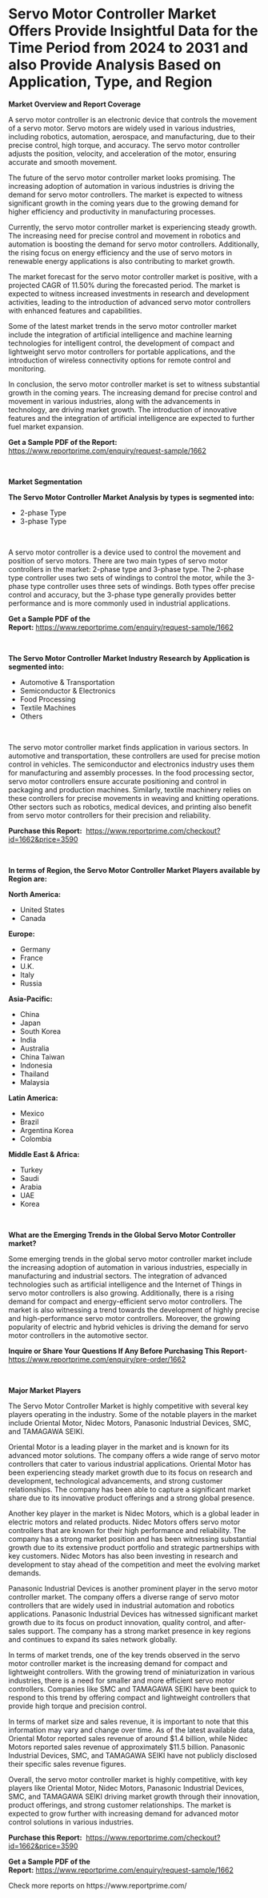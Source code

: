 <p><h1>Servo Motor Controller Market Offers Provide Insightful Data for the Time Period from 2024 to 2031 and also Provide Analysis Based on Application, Type, and Region</h1></p><p><strong>Market Overview and Report Coverage</strong></p>
<p><p>A servo motor controller is an electronic device that controls the movement of a servo motor. Servo motors are widely used in various industries, including robotics, automation, aerospace, and manufacturing, due to their precise control, high torque, and accuracy. The servo motor controller adjusts the position, velocity, and acceleration of the motor, ensuring accurate and smooth movement.</p><p>The future of the servo motor controller market looks promising. The increasing adoption of automation in various industries is driving the demand for servo motor controllers. The market is expected to witness significant growth in the coming years due to the growing demand for higher efficiency and productivity in manufacturing processes.</p><p>Currently, the servo motor controller market is experiencing steady growth. The increasing need for precise control and movement in robotics and automation is boosting the demand for servo motor controllers. Additionally, the rising focus on energy efficiency and the use of servo motors in renewable energy applications is also contributing to market growth.</p><p>The market forecast for the servo motor controller market is positive, with a projected CAGR of 11.50% during the forecasted period. The market is expected to witness increased investments in research and development activities, leading to the introduction of advanced servo motor controllers with enhanced features and capabilities.</p><p>Some of the latest market trends in the servo motor controller market include the integration of artificial intelligence and machine learning technologies for intelligent control, the development of compact and lightweight servo motor controllers for portable applications, and the introduction of wireless connectivity options for remote control and monitoring.</p><p>In conclusion, the servo motor controller market is set to witness substantial growth in the coming years. The increasing demand for precise control and movement in various industries, along with the advancements in technology, are driving market growth. The introduction of innovative features and the integration of artificial intelligence are expected to further fuel market expansion.</p></p>
<p><strong>Get a Sample PDF of the Report:</strong> <a href="https://www.reportprime.com/enquiry/request-sample/1662">https://www.reportprime.com/enquiry/request-sample/1662</a></p>
<p>&nbsp;</p>
<p><strong>Market Segmentation</strong></p>
<p><strong>The Servo Motor Controller Market Analysis by types is segmented into:</strong></p>
<p><ul><li>2-phase Type</li><li>3-phase Type</li></ul></p>
<p>&nbsp;</p>
<p><p>A servo motor controller is a device used to control the movement and position of servo motors. There are two main types of servo motor controllers in the market: 2-phase type and 3-phase type. The 2-phase type controller uses two sets of windings to control the motor, while the 3-phase type controller uses three sets of windings. Both types offer precise control and accuracy, but the 3-phase type generally provides better performance and is more commonly used in industrial applications.</p></p>
<p><strong>Get a Sample PDF of the Report:</strong>&nbsp;<a href="https://www.reportprime.com/enquiry/request-sample/1662">https://www.reportprime.com/enquiry/request-sample/1662</a></p>
<p>&nbsp;</p>
<p><strong>The Servo Motor Controller Market Industry Research by Application is segmented into:</strong></p>
<p><ul><li>Automotive & Transportation</li><li>Semiconductor & Electronics</li><li>Food Processing</li><li>Textile Machines</li><li>Others</li></ul></p>
<p>&nbsp;</p>
<p><p>The servo motor controller market finds application in various sectors. In automotive and transportation, these controllers are used for precise motion control in vehicles. The semiconductor and electronics industry uses them for manufacturing and assembly processes. In the food processing sector, servo motor controllers ensure accurate positioning and control in packaging and production machines. Similarly, textile machinery relies on these controllers for precise movements in weaving and knitting operations. Other sectors such as robotics, medical devices, and printing also benefit from servo motor controllers for their precision and reliability.</p></p>
<p><strong>Purchase this Report:</strong>&nbsp; <a href="https://www.reportprime.com/checkout?id=1662&price=3590">https://www.reportprime.com/checkout?id=1662&price=3590</a></p>
<p>&nbsp;</p>
<p><strong>In terms of Region, the Servo Motor Controller Market Players available by Region are:</strong></p>
<p>
    <p> <strong> North America: </strong>
        <ul>
            <li>United States</li>
            <li>Canada</li>
        </ul>
        </p> 
    <p> <strong> Europe: </strong>
        <ul>
            <li>Germany</li>
            <li>France</li>
            <li>U.K.</li>
            <li>Italy</li>
            <li>Russia</li>
        </ul>
        </p> 
    <p> <strong> Asia-Pacific: </strong>
        <ul>
            <li>China</li>
            <li>Japan</li>
            <li>South Korea</li>
            <li>India</li>
            <li>Australia</li>
            <li>China Taiwan</li>
            <li>Indonesia</li>
            <li>Thailand</li>
            <li>Malaysia</li>
        </ul>
        </p> 
    <p> <strong> Latin America: </strong>
        <ul>
            <li>Mexico</li>
            <li>Brazil</li>
            <li>Argentina Korea</li>
            <li>Colombia</li>
        </ul>
        </p> 
    <p> <strong> Middle East & Africa: </strong>
        <ul>
            <li>Turkey</li>
            <li>Saudi</li>
            <li>Arabia</li>
            <li>UAE</li>
            <li>Korea</li>
        </ul>
    </p>
    </p>
<p>&nbsp;</p>
<p><strong>What are the Emerging Trends in the Global Servo Motor Controller market?</strong></p>
<p><p>Some emerging trends in the global servo motor controller market include the increasing adoption of automation in various industries, especially in manufacturing and industrial sectors. The integration of advanced technologies such as artificial intelligence and the Internet of Things in servo motor controllers is also growing. Additionally, there is a rising demand for compact and energy-efficient servo motor controllers. The market is also witnessing a trend towards the development of highly precise and high-performance servo motor controllers. Moreover, the growing popularity of electric and hybrid vehicles is driving the demand for servo motor controllers in the automotive sector.</p></p>
<p><strong>Inquire or Share Your Questions If Any Before Purchasing This Report</strong>- <a href="https://www.reportprime.com/enquiry/pre-order/1662">https://www.reportprime.com/enquiry/pre-order/1662</a></p>
<p>&nbsp;</p>
<p><strong>Major Market Players</strong></p>
<p><p>The Servo Motor Controller Market is highly competitive with several key players operating in the industry. Some of the notable players in the market include Oriental Motor, Nidec Motors, Panasonic Industrial Devices, SMC, and TAMAGAWA SEIKI. </p><p>Oriental Motor is a leading player in the market and is known for its advanced motor solutions. The company offers a wide range of servo motor controllers that cater to various industrial applications. Oriental Motor has been experiencing steady market growth due to its focus on research and development, technological advancements, and strong customer relationships. The company has been able to capture a significant market share due to its innovative product offerings and a strong global presence.</p><p>Another key player in the market is Nidec Motors, which is a global leader in electric motors and related products. Nidec Motors offers servo motor controllers that are known for their high performance and reliability. The company has a strong market position and has been witnessing substantial growth due to its extensive product portfolio and strategic partnerships with key customers. Nidec Motors has also been investing in research and development to stay ahead of the competition and meet the evolving market demands.</p><p>Panasonic Industrial Devices is another prominent player in the servo motor controller market. The company offers a diverse range of servo motor controllers that are widely used in industrial automation and robotics applications. Panasonic Industrial Devices has witnessed significant market growth due to its focus on product innovation, quality control, and after-sales support. The company has a strong market presence in key regions and continues to expand its sales network globally.</p><p>In terms of market trends, one of the key trends observed in the servo motor controller market is the increasing demand for compact and lightweight controllers. With the growing trend of miniaturization in various industries, there is a need for smaller and more efficient servo motor controllers. Companies like SMC and TAMAGAWA SEIKI have been quick to respond to this trend by offering compact and lightweight controllers that provide high torque and precision control.</p><p>In terms of market size and sales revenue, it is important to note that this information may vary and change over time. As of the latest available data, Oriental Motor reported sales revenue of around $1.4 billion, while Nidec Motors reported sales revenue of approximately $11.5 billion. Panasonic Industrial Devices, SMC, and TAMAGAWA SEIKI have not publicly disclosed their specific sales revenue figures.</p><p>Overall, the servo motor controller market is highly competitive, with key players like Oriental Motor, Nidec Motors, Panasonic Industrial Devices, SMC, and TAMAGAWA SEIKI driving market growth through their innovation, product offerings, and strong customer relationships. The market is expected to grow further with increasing demand for advanced motor control solutions in various industries.</p></p>
<p><strong>Purchase this Report:</strong>&nbsp;&nbsp;<a href="https://www.reportprime.com/checkout?id=1662&price=3590">https://www.reportprime.com/checkout?id=1662&price=3590</a></p>
<p></p>
<p><strong>Get a Sample PDF of the Report:</strong>&nbsp;<a href="https://www.reportprime.com/enquiry/request-sample/1662">https://www.reportprime.com/enquiry/request-sample/1662</a></p>
<p>Check more reports on https://www.reportprime.com/</p>